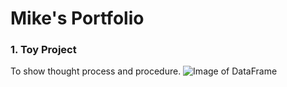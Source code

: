 # Mike's Portfolio

### 1. Toy Project

To show thought process and procedure.
![Image of DataFrame](https://github.com/MichaelJMerritt/Images/bigdf.jpg)
